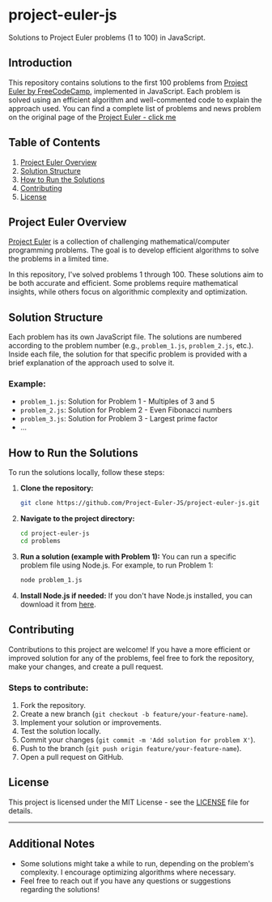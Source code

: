 


# project-euler-js
Solutions to Project Euler problems (1 to 100) in JavaScript.

## Introduction
This repository contains solutions to the first 100 problems from [Project Euler by FreeCodeCamp](https://www.freecodecamp.org/learn/project-euler/project-euler-problems-1-to-100/), implemented in JavaScript. Each problem is solved using an efficient algorithm and well-commented code to explain the approach used.
You can find a complete list of problems and news problem on the original page of the [Project  Euler - click me](https://projecteuler.net/) 

## Table of Contents
1. [Project Euler Overview](#project-euler-overview)
2. [Solution Structure](#solution-structure)
3. [How to Run the Solutions](#how-to-run-the-solutions)
4. [Contributing](#contributing)
5. [License](#license)

## Project Euler Overview
[Project Euler](https://projecteuler.net/) is a collection of challenging mathematical/computer programming problems. The goal is to develop efficient algorithms to solve the problems in a limited time.

In this repository, I've solved problems 1 through 100. These solutions aim to be both accurate and efficient. Some problems require mathematical insights, while others focus on algorithmic complexity and optimization.

## Solution Structure
Each problem has its own JavaScript file. The solutions are numbered according to the problem number (e.g., `problem_1.js`, `problem_2.js`, etc.). Inside each file, the solution for that specific problem is provided with a brief explanation of the approach used to solve it.

### Example:
- `problem_1.js`: Solution for Problem 1 - Multiples of 3 and 5
- `problem_2.js`: Solution for Problem 2 - Even Fibonacci numbers
- `problem_3.js`: Solution for Problem 3 - Largest prime factor
- ...

## How to Run the Solutions

To run the solutions locally, follow these steps:

1. **Clone the repository:**
   ```bash
   git clone https://github.com/Project-Euler-JS/project-euler-js.git
   ```

2. **Navigate to the project directory:**
   ```bash
   cd project-euler-js
   cd problems
   ```

3. **Run a solution (example with Problem 1):**
   You can run a specific problem file using Node.js. For example, to run Problem 1:
   ```bash
   node problem_1.js
   ```

4. **Install Node.js if needed:**
   If you don't have Node.js installed, you can download it from [here](https://nodejs.org/).

## Contributing

Contributions to this project are welcome! If you have a more efficient or improved solution for any of the problems, feel free to fork the repository, make your changes, and create a pull request.

### Steps to contribute:
1. Fork the repository.
2. Create a new branch (`git checkout -b feature/your-feature-name`).
3. Implement your solution or improvements.
4. Test the solution locally.
5. Commit your changes (`git commit -m 'Add solution for problem X'`).
6. Push to the branch (`git push origin feature/your-feature-name`).
7. Open a pull request on GitHub.

## License

This project is licensed under the MIT License - see the [LICENSE](LICENSE) file for details.

---

## Additional Notes
- Some solutions might take a while to run, depending on the problem's complexity. I encourage optimizing algorithms where necessary.
- Feel free to reach out if you have any questions or suggestions regarding the solutions!
